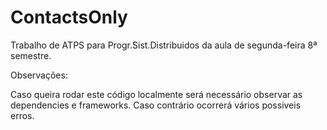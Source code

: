 # ContactsOnly
Trabalho de ATPS para Progr.Sist.Distribuidos da aula de segunda-feira 8ª semestre.

Observações:

Caso queira rodar este código localmente será necessário observar as dependencies e frameworks. 
Caso contrário ocorrerá vários possiveis erros.
